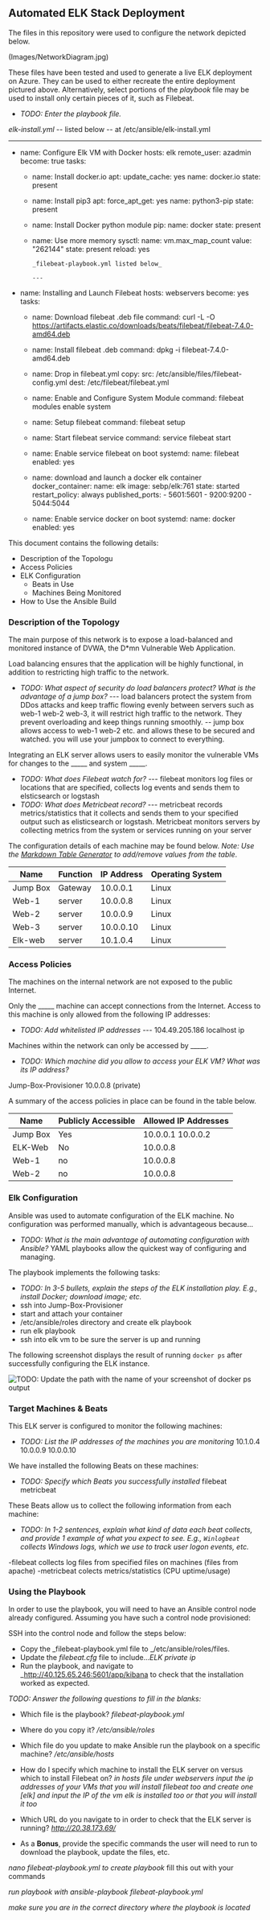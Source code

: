 ## Automated ELK Stack Deployment

The files in this repository were used to configure the network depicted below.

(Images/NetworkDiagram.jpg)

These files have been tested and used to generate a live ELK deployment on Azure. They can be used to either recreate the entire deployment pictured above. Alternatively, select portions of the _playbook_ file may be used to install only certain pieces of it, such as Filebeat.

  - _TODO: Enter the playbook file._

  _elk-install.yml_   -- listed below -- at /etc/ansible/elk-install.yml

  ---
- name: Configure Elk VM with Docker
  hosts: elk
  remote_user: azadmin
  become: true
  tasks:
    
  - name: Install docker.io
      apt:
        update_cache: yes
        name: docker.io
        state: present

  - name: Install pip3
      apt:
        force_apt_get: yes
        name: python3-pip
        state: present

  - name: Install Docker python module
      pip:
        name: docker
        state: present

  - name: Use more memory
      sysctl:
        name: vm.max_map_count
        value: "262144"
        state: present
        reload: yes


        _filebeat-playbook.yml listed below_

        ---
- name: Installing and Launch Filebeat
  hosts: webservers
  become: yes
  tasks:

  - name: Download filebeat .deb file
    command: curl -L -O https://artifacts.elastic.co/downloads/beats/filebeat/filebeat-7.4.0-amd64.deb

  - name: Install filebeat .deb
    command: dpkg -i filebeat-7.4.0-amd64.deb

  - name: Drop in filebeat.yml
    copy:
      src: /etc/ansible/files/filebeat-config.yml
      dest: /etc/filebeat/filebeat.yml

  - name: Enable and Configure System Module
    command: filebeat modules enable system

  - name: Setup filebeat
    command: filebeat setup

  - name: Start filebeat service
    command: service filebeat start

  - name: Enable service filebeat on boot
    systemd:
      name: filebeat
      enabled: yes

  - name: download and launch a docker elk container
      docker_container:
        name: elk
        image: sebp/elk:761
        state: started
        restart_policy: always
        published_ports:
          - 5601:5601
          - 9200:9200
          - 5044:5044

  - name: Enable service docker on boot
      systemd:
        name: docker
        enabled: yes




This document contains the following details:
- Description of the Topologu
- Access Policies
- ELK Configuration
  - Beats in Use
  - Machines Being Monitored
- How to Use the Ansible Build


### Description of the Topology

The main purpose of this network is to expose a load-balanced and monitored instance of DVWA, the D*mn Vulnerable Web Application.

Load balancing ensures that the application will be highly functional, in addition to restricting high traffic to the network.
- _TODO: What aspect of security do load balancers protect? What is the advantage of a jump box?_ 
--- load balancers protect the system from DDos attacks and keep traffic flowing evenly between servers such as web-1 web-2 web-3, it will restrict high traffic to the network. They prevent overloading and keep things running smoothly. 
-- jump box allows access to web-1 web-2 etc. and allows these to be secured and watched. you will use your jumpbox to connect to everything.

Integrating an ELK server allows users to easily monitor the vulnerable VMs for changes to the _____ and system _____.
- _TODO: What does Filebeat watch for?_
--- filebeat monitors log files or locations that are specified, collects log events and sends them to elsticsearch or logstash
- _TODO: What does Metricbeat record?_
--- metricbeat records metrics/statistics that it collects and sends them to your specified output such as elisticsearch or logstash. Metricbeat monitors servers by collecting metrics from the system or services running on your server

The configuration details of each machine may be found below.
_Note: Use the [Markdown Table Generator](http://www.tablesgenerator.com/markdown_tables) to add/remove values from the table_.

| Name     | Function | IP Address | Operating System |
|----------|----------|------------|------------------|
| Jump Box | Gateway  | 10.0.0.1   | Linux            |
| Web-1    | server   | 10.0.0.8   | Linux            |
| Web-2    | server   | 10.0.0.9   | Linux            |
| Web-3    | server   | 10.0.0.10  | Linux            |
| Elk-web  | server   | 10.1.0.4   | Linux            |

### Access Policies

The machines on the internal network are not exposed to the public Internet. 

Only the _____ machine can accept connections from the Internet. Access to this machine is only allowed from the following IP addresses:
- _TODO: Add whitelisted IP addresses_
--- 104.49.205.186 localhost ip

Machines within the network can only be accessed by _____.
- _TODO: Which machine did you allow to access your ELK VM? What was its IP address?_

Jump-Box-Provisioner 10.0.0.8 (private)

A summary of the access policies in place can be found in the table below.

| Name     | Publicly Accessible | Allowed IP Addresses |
|----------|---------------------|----------------------|
| Jump Box | Yes                 | 10.0.0.1 10.0.0.2    |
| ELK-Web  |  No                 |  10.0.0.8            |
| Web-1    |  no                 |  10.0.0.8            |
| Web-2    |  no                 |  10.0.0.8            |

### Elk Configuration

Ansible was used to automate configuration of the ELK machine. No configuration was performed manually, which is advantageous because...
- _TODO: What is the main advantage of automating configuration with Ansible?_ YAML playbooks allow the quickest way of configuring and managing.

The playbook implements the following tasks:
- _TODO: In 3-5 bullets, explain the steps of the ELK installation play. E.g., install Docker; download image; etc._
- ssh into Jump-Box-Provisioner
- start and attach your container
- /etc/ansible/roles directory and create elk playbook
- run elk playbook
- ssh into elk vm to be sure the server is up and running

The following screenshot displays the result of running `docker ps` after successfully configuring the ELK instance.

![TODO: Update the path with the name of your screenshot of docker ps output](Images/DockerPS.png)

### Target Machines & Beats
This ELK server is configured to monitor the following machines:
- _TODO: List the IP addresses of the machines you are monitoring_
10.1.0.4
10.0.0.9
10.0.0.10

We have installed the following Beats on these machines:
- _TODO: Specify which Beats you successfully installed_
filebeat
metricbeat

These Beats allow us to collect the following information from each machine:
- _TODO: In 1-2 sentences, explain what kind of data each beat collects, and provide 1 example of what you expect to see. E.g., `Winlogbeat` collects Windows logs, which we use to track user logon events, etc._

-filebeat collects log files from specified files on machines (files from apache)
-metricbeat colects metrics/statistics (CPU uptime/usage)

### Using the Playbook
In order to use the playbook, you will need to have an Ansible control node already configured. Assuming you have such a control node provisioned: 

SSH into the control node and follow the steps below:
- Copy the _filebeat-playbook.yml file to _/etc/ansible/roles/files.
- Update the _filebeat.cfg_ file to include..._ELK private ip_ 
- Run the playbook, and navigate to _http://40.125.65.246:5601/app/kibana to check that the installation worked as expected.

_TODO: Answer the following questions to fill in the blanks:_
- Which file is the playbook? _filebeat-playbook.yml_ 

- Where do you copy it? _/etc/ansible/roles_

- Which file do you update to make Ansible run the playbook on a specific machine? _/etc/ansible/hosts_

- How do I specify which machine to install the ELK server on versus which to install Filebeat on? _in hosts file under webservers input the ip addresses of your VMs that you will install filebeat too and create one [elk] and input the IP of the vm elk is installed too or that you will install it too_

- Which URL do you navigate to in order to check that the ELK server is running? _http://20.38.173.69/_

- As a **Bonus**, provide the specific commands the user will need to run to download the playbook, update the files, etc.

_nano filebeat-playbook.yml to create playbook_ fill this out with your commands

_run playbook with ansible-playbook filebeat-playbook.yml_

_make sure you are in the correct directory where the playbook is located_


